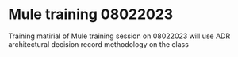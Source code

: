 # Mule training 08022023
Training matirial of Mule training session on 08022023
will use ADR architectural decision record methodology on the class
